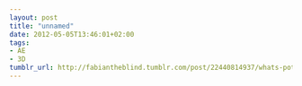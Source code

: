 ```yaml
---
layout: post
title: "unnamed"
date: 2012-05-05T13:46:01+02:00
tags:
- AE
- 3D
tumblr_url: http://fabiantheblind.tumblr.com/post/22440814937/whats-potentially-so-nice-about-the-stuff-shown
---
```

